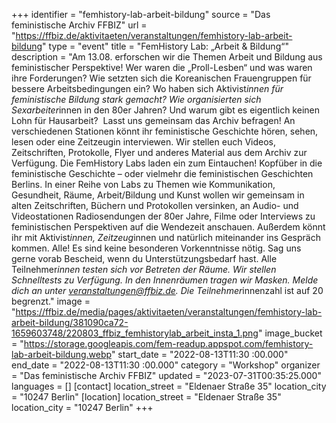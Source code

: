 +++
identifier = "femhistory-lab-arbeit-bildung"
source = "Das feministische Archiv FFBIZ"
url = "https://ffbiz.de/aktivitaeten/veranstaltungen/femhistory-lab-arbeit-bildung"
type = "event"
title = "FemHistory Lab: „Arbeit & Bildung“"
description = "Am 13.08. erforschen wir die Themen Arbeit und Bildung aus feministischer Perspektive!
Wer waren die „Proll-Lesben“ und was waren ihre Forderungen? Wie setzten sich die Koreanischen Frauengruppen für bessere Arbeitsbedingungen ein? Wo haben sich Aktivist*innen für feministische Bildung stark gemacht? Wie organisierten sich Sexarbeiter*innen in den 80er Jahren? Und warum gibt es eigentlich keinen Lohn für Hausarbeit? 
Lasst uns gemeinsam das Archiv befragen! An verschiedenen Stationen könnt ihr feministische Geschichte hören, sehen, lesen oder eine Zeitzeugin interviewen. Wir stellen euch Videos, Zeitschriften, Protokolle, Flyer und anderes Material aus dem Archiv zur Verfügung.
Die FemHistory Labs laden ein zum Eintauchen! Kopfüber in die feministische Geschichte – oder vielmehr die feministischen Geschichten Berlins. In einer Reihe von Labs zu Themen wie Kommunikation, Gesundheit, Räume, Arbeit/Bildung und Kunst wollen wir gemeinsam in alten Zeitschriften, Büchern und Protokollen versinken, an Audio- und Videostationen Radiosendungen der 80er Jahre, Filme oder Interviews zu feministischen Perspektiven auf die Wendezeit anschauen. Außerdem könnt ihr mit Aktivist*innen, Zeitzeug*innen und natürlich miteinander ins Gespräch kommen.
Alle! Es sind keine besonderen Vorkenntnisse nötig. Sag uns gerne vorab Bescheid, wenn du Unterstützungsbedarf hast.
Alle Teilnehmer*innen testen sich vor Betreten der Räume. Wir stellen Schnelltests zu Verfügung. In den Innenräumen tragen wir Masken.
Melde dich an unter veranstaltungen@ffbiz.de. Die Teilnehmer*innenzahl ist auf 20 begrenzt."
image = "https://ffbiz.de/media/pages/aktivitaeten/veranstaltungen/femhistory-lab-arbeit-bildung/381090ca72-1659603748/220803_ffbiz_femhistorylab_arbeit_insta_1.png"
image_bucket = "https://storage.googleapis.com/fem-readup.appspot.com/femhistory-lab-arbeit-bildung.webp"
start_date = "2022-08-13T11:30 :00.000"
end_date = "2022-08-13T11:30 :00.000"
category = "Workshop"
organizer = "Das feministische Archiv FFBIZ"
updated = "2023-07-31T00:35:25.000"
languages = []
[contact]
location_street = "Eldenaer Straße 35"
location_city = "10247 Berlin"
[location]
location_street = "Eldenaer Straße 35"
location_city = "10247 Berlin"
+++